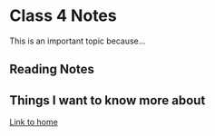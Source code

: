 # Class 4 Notes

This is an important topic because...

## Reading Notes

## Things I want to know more about

[Link to home](https://mikeshen7.github.io/reading-notes)
